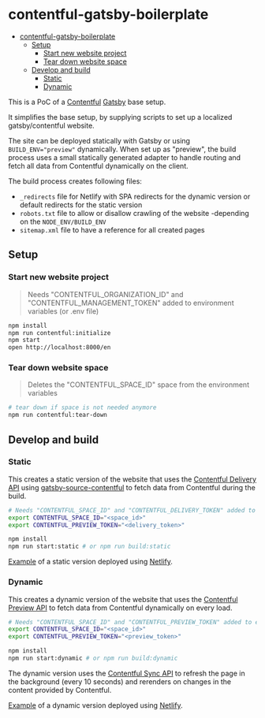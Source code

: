 # contentful-gatsby-boilerplate

- [contentful-gatsby-boilerplate](#contentful-gatsby-boilerplate)
  - [Setup](#setup)
    - [Start new website project](#start-new-website-project)
    - [Tear down website space](#tear-down-website-space)
  - [Develop and build](#develop-and-build)
    - [Static](#static)
    - [Dynamic](#dynamic)

This is a PoC of a [Contentful](https://www.contentful.com/) [Gatsby](https://www.gatsbyjs.org/) base setup.

It simplifies the base setup, by supplying scripts to set up a localized gatsby/contentful website.

The site can be deployed statically with Gatsby or using `BUILD_ENV="preview"` dynamically. When set up as "preview", the build process uses a small statically generated adapter to handle routing and fetch all data from Contentful dynamically on the client.

The build process creates following files:

- `_redirects` file for Netlify with SPA redirects for the dynamic version or default redirects for the static version
- `robots.txt` file to allow or disallow crawling of the website -depending on the `NODE_ENV/BUILD_ENV`
- `sitemap.xml` file to have a reference for all created pages

## Setup

### Start new website project

> Needs "CONTENTFUL_ORGANIZATION_ID" and "CONTENTFUL_MANAGEMENT_TOKEN" added to environment variables (or .env file)

```bash
npm install
npm run contentful:initialize
npm start
open http://localhost:8000/en
```

### Tear down website space

> Deletes the "CONTENTFUL_SPACE_ID" space from the environment variables

```bash
# tear down if space is not needed anymore
npm run contentful:tear-down
```

## Develop and build

### Static

This creates a static version of the website that uses the [Contentful Delivery API](https://www.contentful.com/developers/docs/references/content-delivery-api/) using [gatsby-source-contentful](https://www.gatsbyjs.org/packages/gatsby-source-contentful/) to fetch data from Contentful during the build.

```bash
# Needs "CONTENTFUL_SPACE_ID" and "CONTENTFUL_DELIVERY_TOKEN" added to environment variables (or .env file)
export CONTENTFUL_SPACE_ID="<space_id>"
export CONTENTFUL_PREVIEW_TOKEN="<delivery_token>"

npm install
npm run start:static # or npm run build:static
```

[Example](https://contentful-gatsby-boilerplate.netlify.app/) of a static version deployed using [Netlify](https://www.netlify.com/).

### Dynamic

This creates a dynamic version of the website that uses the [Contentful Preview API](https://www.contentful.com/developers/docs/references/content-preview-api/) to fetch data from Contentful dynamically on every load.

```bash
# Needs "CONTENTFUL_SPACE_ID" and "CONTENTFUL_PREVIEW_TOKEN" added to environment variables (or .env file)
export CONTENTFUL_SPACE_ID="<space_id>"
export CONTENTFUL_PREVIEW_TOKEN="<preview_token>"

npm install
npm run start:dynamic # or npm run build:dynamic
```

The dynamic version uses the [Contentful Sync API](https://www.contentful.com/developers/docs/concepts/sync/) to refresh the page in the background (every 10 seconds) and rerenders on changes in the content provided by Contentful.

[Example](https://preview--contentful-gatsby-boilerplate.netlify.app/) of a dynamic version deployed using [Netlify](https://www.netlify.com/).
